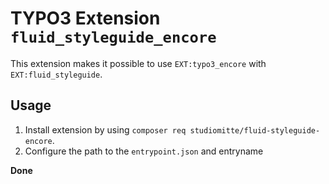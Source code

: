 # TYPO3 Extension `fluid_styleguide_encore`

This extension makes it possible to use `EXT:typo3_encore` with `EXT:fluid_styleguide`.

## Usage

1. Install extension by using `composer req studiomitte/fluid-styleguide-encore`.
2. Configure the path to the `entrypoint.json` and entryname

**Done**
